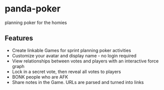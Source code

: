# panda-poker
planning poker for the homies

## Features
- Create linkable Games for sprint planning poker activities
- Customize your avatar and display name - no login required
- View relationships between votes and players with an interactive force graph
- Lock in a secret vote, then reveal all votes to players
- BONK people who are AFK
- Share notes in the Game. URLs are parsed and turned into links
